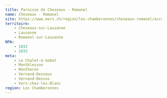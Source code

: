 ```yaml
---
title: Paroisse de Cheseaux - Romanel
name: Cheseaux - Romanel
site: https://www.eerv.ch/region/les-chamberonnes/cheseaux-romanel/accueil
territoire:
    - Cheseaux-sur-Lausanne
    - Lausanne
    - Romanel-sur-Lausanne
NPA:
    - 1032
    - 1033
meta:
    - Le Chalet-à-Gobet
    - Montblesson
    - Montheron
    - Vernand-Dessous
    - Vernand-Dessus
    - Vers-chez-les-Blanc
region: Les Chamberonnes
---
```


